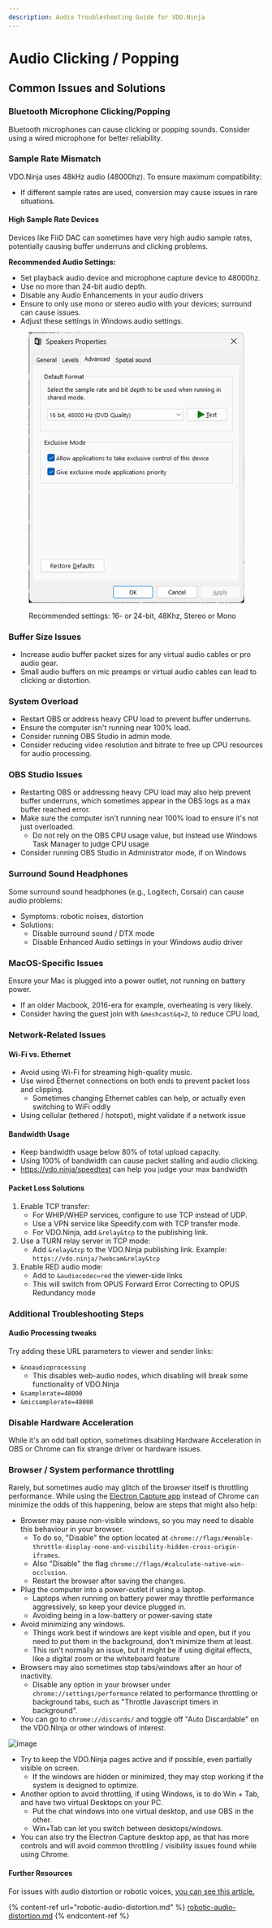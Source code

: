 ```yaml
---
description: Audio Troubleshooting Guide for VDO.Ninja
---
```


# Audio Clicking / Popping

## Common Issues and Solutions

### Bluetooth Microphone Clicking/Popping

Bluetooth microphones can cause clicking or popping sounds. Consider using a wired microphone for better reliability.

### Sample Rate Mismatch

VDO.Ninja uses 48kHz audio (48000hz). To ensure maximum compatibility:

* If different sample rates are used, conversion may cause issues in rare situations.

#### High Sample Rate Devices

Devices like FiiO DAC can sometimes have very high audio sample rates, potentially causing buffer underruns and clicking problems.

**Recommended Audio Settings:**

* Set playback audio device and microphone capture device to 48000hz.
* Use no more than 24-bit audio depth.
* Disable any Audio Enhancements in your audio drivers
* Ensure to only use mono or stereo audio with your devices; surround can cause issues.
* Adjust these settings in Windows audio settings.



<figure><img src="../.gitbook/assets/image.png" alt=""><figcaption><p>Recommended settings: 16- or 24-bit, 48Khz, Stereo or Mono</p></figcaption></figure>

### Buffer Size Issues

* Increase audio buffer packet sizes for any  virtual audio cables or pro audio gear.
* Small audio buffers on mic preamps or virtual audio cables can lead to clicking or distortion.

### System Overload

* Restart OBS or address heavy CPU load to prevent buffer underruns.
* Ensure the computer isn't running near 100% load.
* Consider running OBS Studio in admin mode.
* Consider reducing video resolution and bitrate to free up CPU resources for audio processing.

### OBS Studio Issues

* Restarting OBS or addressing heavy CPU load may also help prevent buffer underruns, which sometimes appear in the OBS logs as a max buffer reached error.
* Make sure the computer isn't running near 100% load to ensure it's not just overloaded.
  * Do not rely on the OBS CPU usage value, but instead use Windows Task Manager to judge CPU usage
* Consider running OBS Studio in Administrator mode, if on Windows

### Surround Sound Headphones

Some surround sound headphones (e.g., Logitech, Corsair) can cause audio problems:

* Symptoms: robotic noises, distortion
* Solutions:
  * Disable surround sound / DTX mode
  * Disable Enhanced Audio settings in your Windows audio driver&#x20;

### MacOS-Specific Issues

Ensure your Mac is plugged into a power outlet, not running on battery power.

* If an older Macbook, 2016-era for example, overheating is very likely.
* Consider having the guest join with `&meshcast&q=2`, to reduce CPU load,&#x20;

### Network-Related Issues

#### Wi-Fi vs. Ethernet

* Avoid using Wi-Fi for streaming high-quality music.
* Use wired Ethernet connections on both ends to prevent packet loss and clipping.
  * Sometimes changing Ethernet cables can help, or actually even switching to WiFi oddly
* Using cellular (tethered / hotspot), might validate if a network issue

#### Bandwidth Usage

* Keep bandwidth usage below 80% of total upload capacity.
* Using 100% of bandwidth can cause packet stalling and audio clicking.
* https://vdo.ninja/speedtest can help you judge your max bandwidth

#### Packet Loss Solutions

1. Enable TCP transfer:
   * For WHIP/WHEP services, configure to use TCP instead of UDP.
   * Use a VPN service like Speedify.com with TCP transfer mode.
   * For VDO.Ninja, add `&relay&tcp` to the publishing link.
2. Use a TURN relay server in TCP mode:
   * Add `&relay&tcp` to the VDO.Ninja publishing link. Example: `https://vdo.ninja/?webcam&relay&tcp`
3. Enable RED audio mode:
   * Add to `&audiocodec=red` the viewer-side links
   * This will switch from OPUS Forward Error Correcting to OPUS Redundancy mode

### Additional Troubleshooting Steps

#### Audio Processing tweaks

Try adding these URL parameters to viewer and sender links:

* `&noaudioprocessing`
  * This disables web-audio nodes, which disabling will break some functionality of VDO.Ninja
* `&samplerate=48000`
* `&micsamplerate=48000`

### Disable Hardware Acceleration

While it's an odd ball option, sometimes disabling Hardware Acceleration in OBS or Chrome can fix strange driver or hardware issues.

### Browser / System performance throttling

Rarely, but sometimes audio may glitch of the browser itself is throttling performance. While using the [Electron Capture app](../steves-helper-apps/electron-capture.md) instead of Chrome can minimize the odds of this happening, below are steps that might also help:

* Browser may pause non-visible windows, so you may need to disable this behaviour in your browser.&#x20;
  * To do so, "Disable" the option located at `chrome://flags/#enable-throttle-display-none-and-visibility-hidden-cross-origin-iframes`.&#x20;
  * Also "Disable" the flag `chrome://flags/#calculate-native-win-occlusion`.&#x20;
  * Restart the browser after saving the changes.
* Plug the computer into a power-outlet if using a laptop.
  * Laptops when running on battery power may throttle performance aggressively, so keep your device plugged in.
  * Avoiding being in a low-battery  or power-saving state
* Avoid minimizing any windows.&#x20;
  * Things work best if windows are kept visible and open, but if you need to put them in the background, don't minimize them at least.
  * This isn't normally an issue, but it might be if using digital effects, like a digital zoom or the whiteboard feature
* Browsers may also sometimes stop tabs/windows after an hour of inactivity.&#x20;
  * Disable any option in your browser under `chrome://settings/performance` related to performance throttling or background tabs, such as "Throttle Javascript timers in background".
* You can go to `chrome://discards/` and toggle off "Auto Discardable" on the VDO.NInja or other windows of interest.

![image](https://github.com/user-attachments/assets/692fd148-798e-4cb1-9c09-b667b50a542a)

* Try to keep the VDO.Ninja pages active and if possible, even partially visible on screen.&#x20;
  * If the windows are hidden or minimized, they may stop working if the system is designed to optimize.
* Another option to avoid throttling, if using Windows, is to do Win + Tab, and have two virtual Desktops on your PC.&#x20;
  * Put the chat windows into one virtual desktop, and use OBS in the other.&#x20;
  * Win+Tab can let you switch between desktops/windows.
* You can also try the Electron Capture desktop app, as that has more controls and will avoid common throttling / visibility issues found while using Chrome.

#### Further Resources

For issues with audio distortion or robotic voices, [you can see this article.](robotic-audio-distortion.md)

{% content-ref url="robotic-audio-distortion.md" %}
[robotic-audio-distortion.md](robotic-audio-distortion.md)
{% endcontent-ref %}
